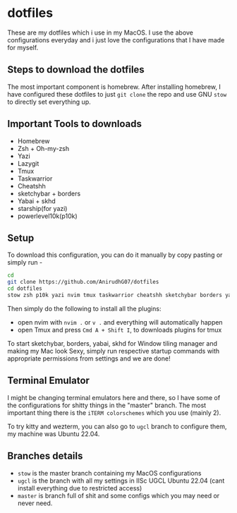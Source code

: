 # dotfiles
These are my dotfiles which i use in my MacOS. 
I use the above configurations everyday and i just love the configurations that I have made for myself.

## Steps to download the dotfiles
The most important component is homebrew. After installing homebrew, I have configured these dotfiles to just `git clone` the repo and use GNU `stow` to directly set everything up.

## Important Tools to downloads
- Homebrew
- Zsh + Oh-my-zsh
- Yazi
- Lazygit
- Tmux
- Taskwarrior
- Cheatshh
- sketchybar + borders
- Yabai + skhd
- starship(for yazi)
- powerlevel10k(p10k)

## Setup
To download this configuration, you can do it manually by copy pasting or simply run - 
```bash
cd
git clone https://github.com/AnirudhG07/dotfiles
cd dotfiles
stow zsh p10k yazi nvim tmux taskwarrior cheatshh sketchybar borders yabai skhd starship
```
Then simply do the following to install all the plugins:
- open nvim with `nvim .` or `v .` and everything will automatically happen
- open Tmux and press `Cmd A + Shift I`, to downloads plugins for tmux

To start sketchybar, borders, yabai, skhd for Window tiling manager and making my Mac look Sexy, simply run respective startup commands with appropriate permissions from settings and we are done!

## Terminal Emulator
I might be changing terminal emulators here and there, so I have some of the configurations for shitty things in the "master" branch. The most important thing there is the `iTERM colorschemes` which you use (mainly 2). 

To try kitty and wezterm, you can also go to `ugcl` branch to configure them, my machine was Ubuntu 22.04. 

## Branches details
- `stow` is the master branch containing my MacOS configurations
- `ugcl` is the branch with all my settings in IISc UGCL Ubuntu 22.04 (cant install everything due to restricted access)
- `master` is branch full of shit and some configs which you may need or never need.

